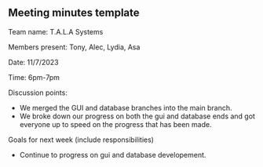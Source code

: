 ## Meeting minutes template

Team name: T.A.L.A Systems

Members present: Tony, Alec, Lydia, Asa

Date: 11/7/2023

Time: 6pm-7pm

Discussion points: 

* We merged the GUI and database branches into the main branch.
* We broke down our progress on both the gui and database ends and got everyone up to speed on the progress that has been made.


Goals for next week (include responsibilities)

* Continue to progress on gui and database developement.


